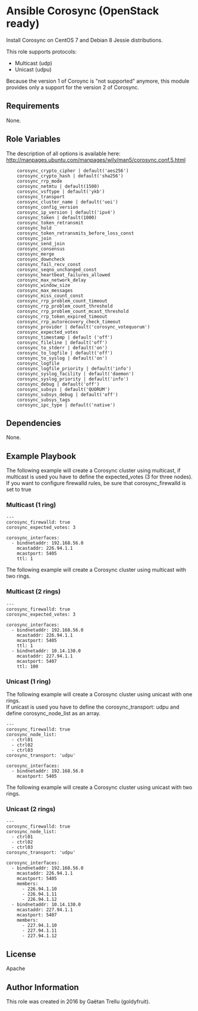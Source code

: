 # Ansible Corosync (OpenStack ready)
Install Corosync on CentOS 7 and Debian 8 Jessie distributions.

This role supports protocols:
- Multicast (udp)
- Unicast (udpu)

Because the version 1 of Coroync is "not supported" anymore, this module provides only a support for the version 2 of Corosync.

## Requirements
None.

## Role Variables
The description of all options is available here: http://manpages.ubuntu.com/manpages/wily/man5/corosync.conf.5.html
```
    corosync_crypto_cipher | default('aes256')
    corosync_crypto_hash | default('sha256')
    corosync_rrp_mode
    corosync_netmtu | default(1500)
    corosync_vsftype | default('ykb')
    corosync_transport
    corosync_cluster_name | default('uoi')
    corosync_config_version
    corosync_ip_version | default('ipv4')
    corosync_token | default(1000)
    corosync_token_retransmit
    corosync_hold
    corosync_token_retransmits_before_loss_const
    corosync_join
    corosync_send_join
    corosync_consensus
    corosync_merge
    corosync_downcheck
    corosync_fail_recv_const
    corosync_seqno_unchanged_const
    corosync_heartbeat_failures_allowed
    corosync_max_network_delay
    corosync_window_size
    corosync_max_messages
    corosync_miss_count_const
    corosync_rrp_problem_count_timeout
    corosync_rrp_problem_count_threshold
    corosync_rrp_problem_count_mcast_threshold
    corosync_rrp_token_expired_timeout
    corosync_rrp_autorecovery_check_timeout
    corosync_provider | default('corosync_votequorum')
    corosync_expected_votes
    corosync_timestamp | default ('off')
    corosync_fileline | default('off')
    corosync_to_stderr | default('on')
    corosync_to_logfile | default('off')
    corosync_to_syslog | default('on')
    corosync_logfile
    corosync_logfile_priority | default('info')
    corosync_syslog_facility | default('daemon')
    corosync_syslog_priority | default('info')
    corosync_debug | default('off')
    corosync_subsys | default('QUORUM')
    corosync_subsys_debug | default('off')
    corosync_subsys_tags
    corosync_ipc_type | default('native')
```

## Dependencies
None.

## Example Playbook
The following example will create a Corosync cluster using multicast, if multicast is used you have to define the expected_votes (3 for three nodes). If you want to configure firewalld rules, be sure that corosync_firewalld is set to true
### Multicast (1 ring)
```
---
corosync_firewalld: true
corosync_expected_votes: 3

corosync_interfaces:
  - bindnetaddr: 192.168.56.0
    mcastaddr: 226.94.1.1
    mcastport: 5405
    ttl: 1
```

The following example will create a Corosync cluster using multicast with two rings.
### Multicast (2 rings)
```
---
corosync_firewalld: true
corosync_expected_votes: 3

corosync_interfaces:
  - bindnetaddr: 192.168.56.0
    mcastaddr: 226.94.1.1
    mcastport: 5405
    ttl: 1
  - bindnetaddr: 10.14.130.0
    mcastaddr: 227.94.1.1
    mcastport: 5407
    ttl: 100
```
### Unicast (1 ring)
The following example will create a Corosync cluster using unicast with one rings.  
If unicast is used you have to define the corosync_transport: udpu and define corosync_node_list as an array.
```
---
corosync_firewalld: true
corosync_node_list:
  - ctrl01
  - ctrl02
  - ctrl03
corosync_transport: 'udpu'

corosync_interfaces:
  - bindnetaddr: 192.168.56.0
    mcastport: 5405
```
The following example will create a Corosync cluster using unicast with two rings.
### Unicast (2 rings)
```
---
corosync_firewalld: true
corosync_node_list:
  - ctrl01
  - ctrl02
  - ctrl03
corosync_transport: 'udpu'

corosync_interfaces:
  - bindnetaddr: 192.168.56.0
    mcastaddr: 226.94.1.1
    mcastport: 5405
    members:
      - 226.94.1.10
      - 226.94.1.11
      - 226.94.1.12
  - bindnetaddr: 10.14.130.0
    mcastaddr: 227.94.1.1
    mcastport: 5407
    members:
      - 227.94.1.10
      - 227.94.1.11
      - 227.94.1.12
```

## License
Apache

## Author Information
This role was created in 2016 by Gaëtan Trellu (goldyfruit).
